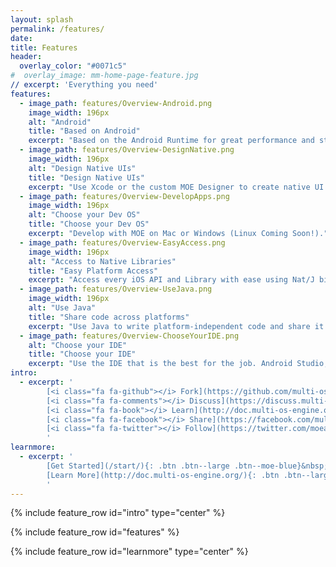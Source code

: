 ```yaml
---
layout: splash
permalink: /features/
date:
title: Features
header:
  overlay_color: "#0071c5"
#  overlay_image: mm-home-page-feature.jpg
// excerpt: 'Everything you need'
features:
  - image_path: features/Overview-Android.png
    image_width: 196px
    alt: "Android"
    title: "Based on Android"
    excerpt: "Based on the Android Runtime for great performance and stability."
  - image_path: features/Overview-DesignNative.png
    image_width: 196px
    alt: "Design Native UIs"
    title: "Design Native UIs"
    excerpt: "Use Xcode or the custom MOE Designer to create native UI designs."
  - image_path: features/Overview-DevelopApps.png
    image_width: 196px
    alt: "Choose your Dev OS"
    title: "Choose your Dev OS"
    excerpt: "Develop with MOE on Mac or Windows (Linux Coming Soon!)."
  - image_path: features/Overview-EasyAccess.png
    image_width: 196px
    alt: "Access to Native Libraries"
    title: "Easy Platform Access"
    excerpt: "Access every iOS API and Library with ease using Nat/J bindings. Create your own bindings automatically with the Nat/J Binding Generator."
  - image_path: features/Overview-UseJava.png
    image_width: 196px
    alt: "Use Java"
    title: "Share code across platforms"
    excerpt: "Use Java to write platform-independent code and share it between Android and iOS."
  - image_path: features/Overview-ChooseYourIDE.png
    alt: "Choose your IDE"
    title: "Choose your IDE"
    excerpt: "Use the IDE that is the best for the job. Android Studio, Xcode and (coming soon) Eclipse are all first class citizens in the Multi-OS Engine."
intro:
  - excerpt: '
        [<i class="fa fa-github"></i> Fork](https://github.com/multi-os-engine){: .btn .btn--large}&nbsp;
        [<i class="fa fa-comments"></i> Discuss](https://discuss.multi-os-engine.org){: .btn .btn--large .btn--migeran-blue}&nbsp;
        [<i class="fa fa-book"></i> Learn](http://doc.multi-os-engine.org){: .btn .btn--large .btn--migeran-red}&nbsp; 
        [<i class="fa fa-facebook"></i> Share](https://facebook.com/multi.os.engine){: .btn .btn--large .btn--facebook}&nbsp;
        [<i class="fa fa-twitter"></i> Follow](https://twitter.com/moeappdev){: .btn .btn--large .btn--twitter}&nbsp;
        '
learnmore:
  - excerpt: '
        [Get Started](/start/){: .btn .btn--large .btn--moe-blue}&nbsp;
        [Learn More](http://doc.multi-os-engine.org/){: .btn .btn--large .btn--moe-dark-blue}
        '
---
```


{% include feature_row id="intro" type="center" %}

{% include feature_row id="features" %}

{% include feature_row id="learnmore" type="center" %}
